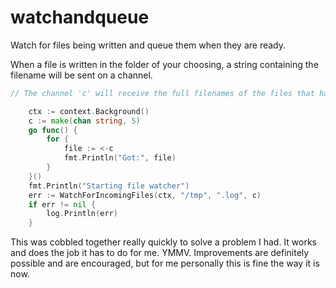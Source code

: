 # watchandqueue
Watch for files being written and queue them when they are ready.

When a file is written in the folder of your choosing, a string containing the filename will be sent on a channel.

```go
// The channel 'c' will receive the full filenames of the files that have been written. 

	ctx := context.Background()
	c := make(chan string, 5)
	go func() {
		for {
			file := <-c
			fmt.Println("Got:", file)
		}
	}()
	fmt.Println("Starting file watcher")
	err := WatchForIncomingFiles(ctx, "/tmp", ".log", c)
	if err != nil {
		log.Println(err)
	}

```

This was cobbled together really quickly to solve a problem I had. 
It works and does the job it has to do for me. YMMV. 
Improvements are definitely possible and are encouraged, but for me personally this is fine the way it is now.
